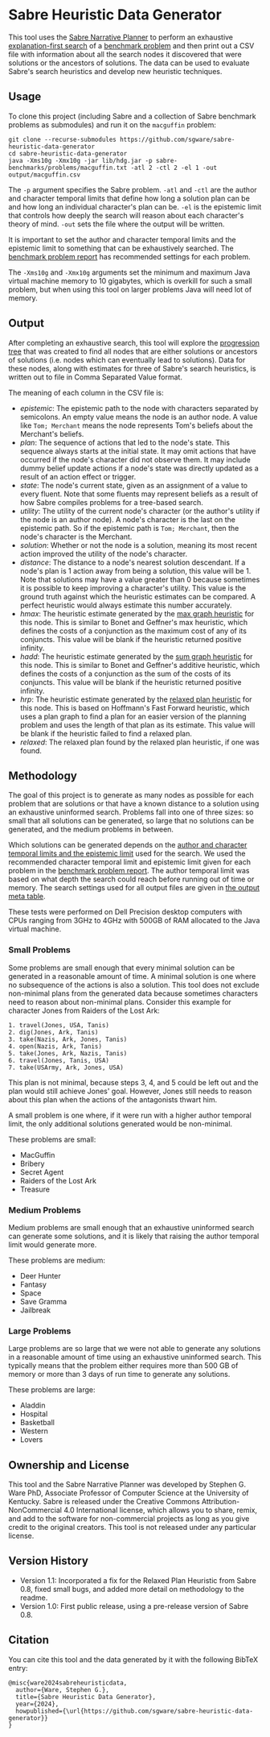 # Sabre Heuristic Data Generator

This tool uses the [Sabre Narrative Planner](https://github.com/sgware/sabre) to
perform an exhaustive
[explanation-first search](https://htmlpreview.github.io/?https://github.com/sgware/sabre/blob/main/doc/edu/uky/cs/nil/sabre/prog/ExplanationFirstSearch.html)
of a [benchmark problem](https://github.com/sgware/sabre-benchmarks) and then
print out a CSV file with information about all the search nodes it discovered
that were solutions or the ancestors of solutions. The data can be used to
evaluate Sabre's search heuristics and develop new heuristic techniques.

## Usage

To clone this project (including Sabre and a collection of Sabre benchmark
problems as submodules) and run it on the `macguffin` problem:

```
git clone --recurse-submodules https://github.com/sgware/sabre-heuristic-data-generator
cd sabre-heuristic-data-generator
java -Xms10g -Xmx10g -jar lib/hdg.jar -p sabre-benchmarks/problems/macguffin.txt -atl 2 -ctl 2 -el 1 -out output/macguffin.csv
```

The `-p` argument specifies the Sabre problem. `-atl` and `-ctl` are the author
and character temporal limits that define how long a solution plan can be and
how long an individual character's plan can be. `-el` is the epistemic limit
that controls how deeply the search will reason about each character's theory of
mind. `-out` sets the file where the output will be written.

It is important to set the author and character temporal limits and the
epistemic limit to something that can be exhaustively searched. The
[benchmark problem report](https://github.com/sgware/sabre-benchmarks/blob/main/report.pdf)
has recommended settings for each problem.

The `-Xms10g` and `-Xmx10g` arguments set the minimum and maximum Java virtual
machine memory to 10 gigabytes, which is overkill for such a small problem, but
when using this tool on larger problems Java will need lot of memory.

## Output

After completing an exhaustive search, this tool will explore the
[progression tree](https://htmlpreview.github.io/?https://github.com/sgware/sabre/blob/v0.8/doc/edu/uky/cs/nil/sabre/ptree/ProgressionTree.html)
that was created to find all nodes that are either solutions or ancestors of
solutions (i.e. nodes which can eventually lead to solutions). Data for these
nodes, along with estimates for three of Sabre's search heuristics, is written
out to file in Comma Separated Value format.

The meaning of each column in the CSV file is:
- *epistemic*: The epistemic path to the node with characters separated by
semicolons. An empty value means the node is an author node. A value like
`Tom; Merchant` means the node represents Tom's beliefs about the Merchant's
beliefs.
- *plan*: The sequence of actions that led to the node's state. This sequence
always starts at the initial state. It may omit actions that have occurred if
the node's character did not observe them. It may include dummy belief update
actions if a node's state was directly updated as a result of an action effect
or trigger.
- *state*: The node's current state, given as an assignment of a value to every
fluent. Note that some fluents may represent beliefs as a result of how Sabre
compiles problems for a tree-based search.
- *utility*: The utility of the current node's character (or the author's
utility if the node is an author node). A node's character is the last on the
epistemic path. So if the epistemic path is `Tom; Merchant`, then the node's
character is the Merchant.
- *solution*: Whether or not the node is a solution, meaning its most recent
action improved the utility of the node's character.
- *distance*: The distance to a node's nearest solution descendant. If a node's
plan is 1 action away from being a solution, this value will be 1. Note that
solutions may have a value greater than 0 because sometimes it is possible to
keep improving a character's utility. This value is the ground truth against
which the heuristic estimates can be compared. A perfect heuristic would always
estimate this number accurately.
- *hmax*: The heuristic estimate generated by the
[max graph heuristic](https://htmlpreview.github.io/?https://github.com/sgware/sabre/blob/main/doc/edu/uky/cs/nil/sabre/prog/GraphHeuristic.MaxGraphHeuristic.html)
for this node. This is similar to Bonet and Geffner's max heuristic, which
defines the costs of a conjunction as the maximum cost of any of its conjuncts.
This value will be blank if the heuristic returned positive infinity.
- *hadd*: The heuristic estimate generated by the
[sum graph heuristic](https://htmlpreview.github.io/?https://github.com/sgware/sabre/blob/main/doc/edu/uky/cs/nil/sabre/prog/GraphHeuristic.SumGraphHeuristic.html)
for this node. This is similar to Bonet and Geffner's additive heuristic, which
defines the costs of a conjunction as the sum of the costs of its conjuncts.
This value will be blank if the heuristic returned positive infinity.
- *hrp*: The heuristic estimate generated by the
[relaxed plan heuristic](https://htmlpreview.github.io/?https://github.com/sgware/sabre/blob/main/doc/edu/uky/cs/nil/sabre/prog/RelaxedPlanHeuristic.html)
for this node. This is based on Hoffmann's Fast Forward heuristic, which uses a
plan graph to find a plan for an easier version of the planning problem and uses
the length of that plan as its estimate. This value will be blank if the
heuristic failed to find a relaxed plan.
- *relaxed*: The relaxed plan found by the relaxed plan heuristic, if one was
found.

## Methodology

The goal of this project is to generate as many nodes as possible for each
problem that are solutions or that have a known distance to a solution using an
exhaustive uninformed search. Problems fall into one of three sizes: so small
that all solutions can be generated, so large that no solutions can be
generated, and the medium problems in between.

Which solutions can be generated depends on the
[author and character temporal limits and the epistemic limit](https://htmlpreview.github.io/?https://github.com/sgware/sabre/blob/main/doc/edu/uky/cs/nil/sabre/search/Planner.html)
used for the search. We used the recommended character temporal limit and
epistemic limit given for each problem in the
[benchmark problem report](https://github.com/sgware/sabre-benchmarks/blob/main/report.pdf).
The author temporal limit was based on what depth the search could reach before
running out of time or memory. The search settings used for all output files are
given in
[the output meta table](https://github.com/sgware/sabre-heuristic-data-generator/blob/main/output/meta.csv).

These tests were performed on Dell Precision desktop computers with CPUs ranging
from 3GHz to 4GHz with 500GB of RAM allocated to the Java virtual machine.

### Small Problems

Some problems are small enough that every minimal solution can be generated in a
reasonable amount of time. A minimal solution is one where no subsequence of the
actions is also a solution. This tool does not exclude non-minimal plans from
the generated data because sometimes characters need to reason about non-minimal
plans. Consider this example for character Jones from Raiders of the Lost Ark:

```
1. travel(Jones, USA, Tanis)
2. dig(Jones, Ark, Tanis)
3. take(Nazis, Ark, Jones, Tanis)
4. open(Nazis, Ark, Tanis)
5. take(Jones, Ark, Nazis, Tanis)
6. travel(Jones, Tanis, USA)
7. take(USArmy, Ark, Jones, USA)
```

This plan is not minimal, because steps 3, 4, and 5 could be left out and the
plan would still achieve Jones' goal. However, Jones still needs to reason
about this plan when the actions of the antagonists thwart him.

A small problem is one where, if it were run with a higher author temporal
limit, the only additional solutions generated would be non-minimal.

These problems are small:
- MacGuffin
- Bribery
- Secret Agent
- Raiders of the Lost Ark
- Treasure

### Medium Problems

Medium problems are small enough that an exhaustive uninformed search can
generate some solutions, and it is likely that raising the author temporal limit
would generate more.

These problems are medium:
- Deer Hunter
- Fantasy
- Space
- Save Gramma
- Jailbreak

### Large Problems

Large problems are so large that we were not able to generate any solutions in a
reasonable amount of time using an exhaustive uninformed search. This typically
means that the problem either requires more than 500 GB of memory or more than 3
days of run time to generate any solutions.

These problems are large:
- Aladdin
- Hospital
- Basketball
- Western
- Lovers

## Ownership and License

This tool and the Sabre Narrative Planner was developed by Stephen G. Ware PhD,
Associate Professor of Computer Science at the University of Kentucky. Sabre is
released under the Creative Commons Attribution-NonCommercial 4.0 International
license, which allows you to share, remix, and add to the software for
non-commercial projects as long as you give credit to the original creators.
This tool is not released under any particular license.

## Version History

- Version 1.1: Incorporated a fix for the Relaxed Plan Heuristic from Sabre 0.8,
fixed small bugs, and added more detail on methodology to the readme.
- Version 1.0: First public release, using a pre-release version of Sabre 0.8.

## Citation

You can cite this tool and the data generated by it with the following BibTeX
entry:

```
@misc{ware2024sabreheuristicdata,
  author={Ware, Stephen G.},
  title={Sabre Heuristic Data Generator},
  year={2024},
  howpublished={\url{https://github.com/sgware/sabre-heuristic-data-generator}}
}
```